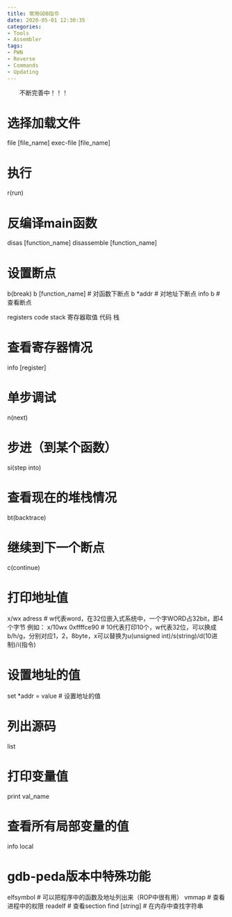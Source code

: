 ```yaml
---
title: 常用GDB指令
date: 2020-05-01 12:30:35
categories:
- Tools
- Assembler
tags:
- PWN
- Reverse
- Commands
- Updating
---
```

&emsp;&emsp;不断完善中！！！

<!-- more -->

# 选择加载文件
file [file_name]
exec-file [file_name]

# 执行
r(run)

# 反编译main函数
disas [function_name]
disassemble [function_name]

# 设置断点
b(break)
b [function_name] # 对函数下断点
b *addr # 对地址下断点
info b # 查看断点

registers code stack
寄存器取值  代码   栈

# 查看寄存器情况
info [register]

# 单步调试
n(next)

# 步进（到某个函数）
si(step into)

# 查看现在的堆栈情况
bt(backtrace)

# 继续到下一个断点
c(continue)

# 打印地址值
x/wx adress # w代表word，在32位嵌入式系统中，一个字WORD占32bit，即4个字节
例如：
x/10wx 0xffffce90 # 10代表打印10个，w代表32位，可以换成b/h/g，分别对应1，2，8byte，x可以替换为u(unsigned int)/s(string)/d(10进制)/i(指令)

# 设置地址的值
set *addr = value # 设置地址的值

# 列出源码
list

# 打印变量值
print val_name

# 查看所有局部变量的值
info local

# gdb-peda版本中特殊功能
elfsymbol # 可以把程序中的函数及地址列出来（ROP中很有用）
vmmap # 查看进程中的权限
readelf # 查看section
find [string] # 在内存中查找字符串
